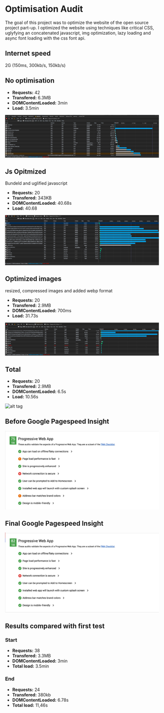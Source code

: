 
# Optimisation Audit
The goal of this project was to optimize the website of the open source project part-up. I optimized the website using techniques like critical CSS, uglyfying an concatenated javascript, img optimization, lazy loading and async font loading with the css font api.

## Internet speed
2G (150ms, 300kb/s, 150kb/s)

## No optimisation

- **Requests:** 42
- **Transfered:** 6.3MB
- **DOMContentLoaded:** 3min
- **Load:** 3.5min

![alt tag](https://github.com/soraya2/project-part-up/blob/master/screenshots/not_optimized.jpg)

## Js Opitmized
Bundeld and uglified javascript

- **Requests:** 20
- **Transfered:** 343KB
- **DOMContentLoaded:** 40.68s
- **Load:**  40.68

![alt tag](https://github.com/soraya2/rijksmuseumapp_/blob/master/screenshots/optimized-js.jpg)

## Optimized images
resized, compressed images and added webp format

- **Requests:** 20
- **Transfered:** 2.9MB
- **DOMContentLoaded:** 700ms
- **Load:** 31.73s

![alt tag](https://github.com/soraya2/rijksmuseumapp_/blob/master/screenshots/performance_imgoptimize.jpg)

## Total
- **Requests:** 20
- **Transfered:** 2.9MB
- **DOMContentLoaded:** 6.5s
- **Load:** 10.56s

![alt tag](https://github.com/soraya2/rijksmuseumapp_/blob/master/screenshots/total.jpg)

## Before Google Pagespeed Insight
![alt tag](https://github.com/soraya2/rijksmuseumapp_/blob/master/screenshots/performance_start.jpg)


## Final Google Pagespeed Insight
![alt tag](https://github.com/soraya2/rijksmuseumapp_/blob/master/screenshots/performance_end.jpg)


## Results compared with first test

### Start                     
- **Requests:** 38          
- **Transfered:** 3.3MB           
- **DOMContentLoaded:** 3min       
- **Total load:** 3.5min    

### End                           
- **Requests:** 24               
- **Transfered:** 380kb
- **DOMContentLoaded:** 6.78s
- **Total load:** 11,46s
